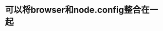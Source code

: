 # 可以将browser和node.config整合在一起

[](https://github.com/webpack/webpack/tree/master/examples/multi-compiler)


